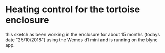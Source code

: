 # Heating control for the tortoise enclosure

this sketch as been working in the enclosure for about 15 months (todays date "25/10/2018")
using the Wemos d1 mini and is running on the blync app.
 
